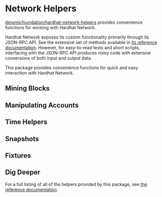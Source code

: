 # Network Helpers <!-- An Explanation: theoretical, not practica; for studying, not for working -->

<!-- What is it? -->
<!-- How can I use it? -->
<!-- Why would I want to use it? -->

[@nomicfoundation/hardhat-network-helpers](https://www.npmjs.com/package/@nomicfoundation/hardhat-network-helpers) provides convenience functions for working with Hardhat Network.

Hardhat Network exposes its custom functionality primarily through its JSON-RPC API. See the extensive set of methods available in [its reference documentation](../hardhat-network/reference#hardhat-network-methods). However, for easy-to-read tests and short scripts, interfacing with the JSON-RPC API produces noisy code with extensive conversions of both input and output data.

This package provides convenience functions for quick and easy interaction with Hardhat Network.

## Mining Blocks

<!--
mine()
mineUpTo()
-->

## Manipulating Accounts

<!--
setBalance()
setCode()
setNonce()
setStorageAt()
getStorageAt()
impersonateAccount()
stopImpersonatingAccount()
-->

## Time Helpers

<!--
latest()
latestBlock()
increase()
increaseTo()
setNextBlockTimestamp()
-->

## Snapshots

<!-- takeSnapshot() -->

## Fixtures

<!-- loadFixture() -->

## Dig Deeper

For a full listing of all of the helpers provided by this package, see [the reference documentation](./reference).
